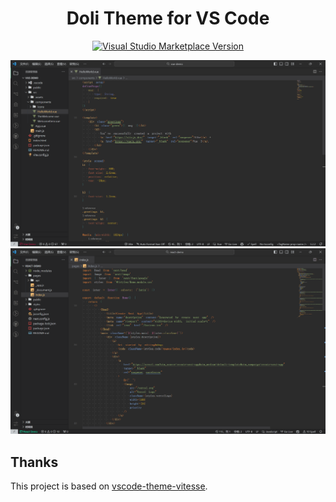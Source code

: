 <h1 align="center">Doli Theme for VS Code</h1>

<p align="center">
<a href="https://marketplace.visualstudio.com/items?itemName=lqyld.doli-theme" target="__blank"><img src="https://img.shields.io/visual-studio-marketplace/v/lqyld.doli-theme.svg?color=4d9375&amp;label=Marketplace&logo=visual-studio-code" alt="Visual Studio Marketplace Version" /></a>
</p>

<p align="center">
<img alt="Case preview" src="./assets/vue-theme-demo.png">
<br/>
<img alt="Case preview" src="./assets/react-theme-demo.png">
</p>

## Thanks

This project is based on [vscode-theme-vitesse](https://github.com/antfu/vscode-theme-vitesse).
